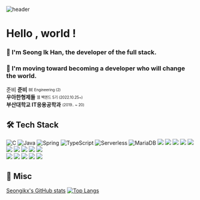 ![header](https://capsule-render.vercel.app/api?type=waving&color=79EDFF&height=250&section=header&text=Seongik%20Han&fontSize=90&animation=fadeIn&fontAlignY=38&desc=%20&descAlignY=62&descAlign=62)

# Hello , world !

### 👋 I'm Seong Ik Han, the developer of the full stack.
### 🏃 I'm moving toward becoming a developer who will change the world.


준비 **준비**  <sub><sup>BE Engineering (2)</sup></sub>   
**우아한형제들**  <sub><sup>웹 벡엔드 5기  (2022.10.25~)</sup></sub>  
**부산대학교 IT응용공학과**  <sub><sup> (2019.. ~ 20)</sup></sub>  

## 🛠 Tech Stack

![C](https://img.shields.io/badge/-C-A8B9CC?style=flat-square&logo=C&logoColor=black)
![Java](https://img.shields.io/badge/-Java-007396?style=flat-square&logo=Java&logoColor=white)
![Spring](https://img.shields.io/badge/-Spring-6DB33F?style=flat-square&logo=Spring&logoColor=white)
![TypeScript](https://img.shields.io/badge/-TypeScript-3178C6?style=flat-square&logo=TypeScript&logoColor=white)
![Serverless](https://img.shields.io/badge/-Serverless-FD5750?style=flat-square&logo=Serverless&logoColor=white)
![MariaDB](https://img.shields.io/badge/-MariaDB-1F305F?style=flat-square&logo=mariadb&logoColor=white)
<img src="https://img.shields.io/badge/Python-3776AB?style=flat&logo=python&logoColor=white" /> <img src="https://img.shields.io/badge/Java-007396?style=flat&logo=Java&logoColor=white" />  <img src="https://img.shields.io/badge/C++-00599C?style=flat&logo=c%2B%2B&logoColor=white" /> <img src="https://img.shields.io/badge/Kotlin-7F52FF?style=flat&logo=kotlin&logoColor=white" /> <img src="https://img.shields.io/badge/Swift-F05138?style=flat&logo=swift&logoColor=white" /> <img src="https://img.shields.io/badge/Dart-0175C2?style=flat&logo=dart&logoColor=white" />
  <img src="https://img.shields.io/badge/AndroidStudio-3DDC84?style=flat&logo=androidstudio&logoColor=white" />  <img src="https://img.shields.io/badge/Xcode-147EFB?style=flat&logo=xcode&logoColor=white" />  <img src="https://img.shields.io/badge/Flutter-02569B?style=flat&logo=flutter&logoColor=white" />  <img src="https://img.shields.io/badge/OpenGL-147EFB?style=flat&logo=opengl&logoColor=white" />  
  <img src="https://img.shields.io/badge/Linux-FCC624?style=flat&logo=linux&logoColor=white" /> <img src="https://img.shields.io/badge/MacOS-000000?style=flat&logo=macos&logoColor=white" /> <img src="https://img.shields.io/badge/GitHub-181717?style=flat&logo=github&logoColor=white" /> <img src="https://img.shields.io/badge/Notion-000000?style=flat&logo=notion&logoColor=white" /> <img src="https://img.shields.io/badge/MySql-4479A1?style=flat&logo=Mysql&logoColor=white" /> 




## 🎸 Misc

[Seongikx's GitHub stats](https://github-readme-stats.vercel.app/api?username=seongikx&show_icons=true&theme=radical)
[![Top Langs](https://github-readme-stats.vercel.app/api/top-langs/?username=seongikx&layout=compact&theme=dark&exclude_repo=Madcamp01)](https://github.com/anuraghazra/github-readme-stats)
<!--
**seongikx/seongikx** is a ✨ _special_ ✨ repository because its `README.md` (this file) appears on your GitHub profile.

Here are some ideas to get you started:

- 🔭 I’m currently working on ...
- 🌱 I’m currently learning ...
- 👯 I’m looking to collaborate on ...
- 🤔 I’m looking for help with ...
- 💬 Ask me about ...
- 📫 How to reach me: ...
- 😄 Pronouns: ...
- ⚡ Fun fact: ...
-->

